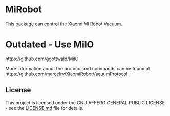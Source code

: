 # MiRobot
This package can control the Xiaomi Mi Robot Vacuum.

# Outdated - Use MiIO
https://github.com/ggottwald/MiIO

 
More information about the protocol and commands can be found at
https://github.com/marcelrv/XiaomiRobotVacuumProtocol

## License

This project is licensed under the GNU AFFERO GENERAL PUBLIC LICENSE - see the [LICENSE.md](/LICENSE.md) file for details.

